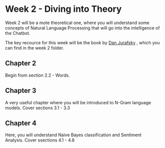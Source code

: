 # Week 2 - Diving into Theory

Week 2 will be a mote theoretical one, where you will understand some concepts of Natural Language Processing that will go into the intelligence of the Chatbot. 

The key recource for this week will be the book by [Dan Jurafsky]() , which you can find in the week 2 folder.

## Chapter 2

Begin from section 2.2 - Words.

## Chapter 3

A very useful chapter where you will be introduced to N-Gram language models. Cover sections 3.1 - 3.3

## Chapter 4

Here, you will understand Naive Bayes classification and Sentiment Analysis. Cover ssections 4.1 - 4.8
